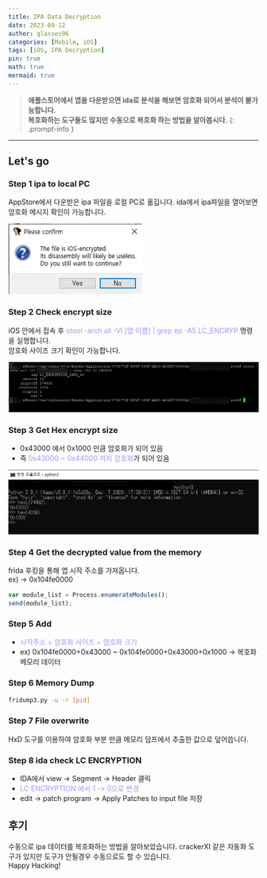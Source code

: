 ```yaml
---
title: IPA Data Decryption
date: 2023-09-12
author: glasses96
categories: [Mobile, iOS]
tags: [iOS, IPA Decryption]
pin: true
math: true
mermaid: true
---
```


> **애플스토어에서 앱을 다운받으면 ida로 분석을 해보면 암호화 되어서 분석이 불가능합니다.**  
> **복호화하는 도구들도 많지만 수동으로 복호화 하는 방법을 알아봅시다.**
{: .prompt-info }

---
## Let's go

### Step 1 ipa to local PC
AppStore에서 다운받은 ipa 파일을 로컬 PC로 옮깁니다.
ida에서 ipa파일을 열어보면 암호화 메시지 확인이 가능합니다.

![암호화 메시지](/assets/post/34/1.png)

### Step 2 Check encrypt size
iOS 안에서 접속 후 <span style="color:#9999FF">otool -arch all -Vl [앱 이름] | grep ep -A5 LC_ENCRYP</span> 명령을 실행합니다.  
암호화 사이즈 크기 확인이 가능합니다.

![암호화 사이즈](/assets/post/34/2.png)

### Step 3 Get Hex encrypt size
- 0x43000 에서 0x1000 만큼 암호화가 되어 있음
- 즉 <span style="color:#9999FF">0x43000 ~ 0x44000 까지 암호화</span>가 되어 있음

![hex차이](/assets/post/34/3.png)

### Step 4 Get the decrypted value from the memory
frida 후킹을 통해 앱 시작 주소를 가져옵니다.  
ex) ->  0x104fe0000

```javascript
var module_list = Process.enumerateModules();
send(module_list);
```

### Step 5 Add
- <span style="color:#9999FF">시작주소 + 암호화 사이즈 + 암호화 크기</span>
- ex) 0x104fe0000+0x43000 ~ 0x104fe0000+0x43000+0x1000 -> 복호화 메모리 데이터

### Step 6 Memory Dump
```sh
fridump3.py -u -r [pid]
```

### Step 7 File overwrite
HxD 도구를 이용하여 암호화 부분 만큼 메모리 덤프에서 추출한 값으로 덮어씁니다.

### Step 8 ida check LC ENCRYPTION
- IDA에서 view -> Segment -> Header 클릭
- <span style="color:#9999FF">LC ENCRYPTION 에서 1 -> 0으로 변경</span>
- edit -> patch program -> Apply Patches to input file 저장

## 후기

수동으로 ipa 데이터를 복호화하는 방법을 알아보았습니다. 
crackerXI 같은 자동화 도구가 있지만 도구가 안될경우 수동으로도 할 수 있습니다.  
Happy Hacking!